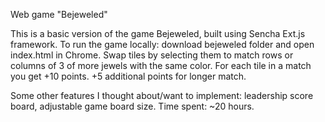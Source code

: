 Web game "Bejeweled" 

This is a basic version of the game Bejeweled, built using Sencha Ext.js framework.
To run the game locally: download bejeweled folder and open index.html in Chrome.
Swap tiles by selecting them to match rows or columns of 3 of more jewels with the same color. For each tile in a match you get +10 points. +5 additional points for longer match. 
 
Some other features I thought about/want to implement: leadership score board, adjustable game board size.
Time spent: ~20 hours.
